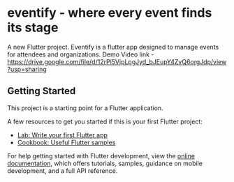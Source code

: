 # eventify - where every event finds its stage

A new Flutter project.
Eventify is a flutter app designed to manage events for attendees and organizations.
Demo Video link -https://drive.google.com/file/d/12rPl5VjpLpgJyd_bJEupY4ZvQ6orgJdp/view?usp=sharing

## Getting Started

This project is a starting point for a Flutter application.

A few resources to get you started if this is your first Flutter project:

- [Lab: Write your first Flutter app](https://docs.flutter.dev/get-started/codelab)
- [Cookbook: Useful Flutter samples](https://docs.flutter.dev/cookbook)

For help getting started with Flutter development, view the
[online documentation](https://docs.flutter.dev/), which offers tutorials,
samples, guidance on mobile development, and a full API reference.
